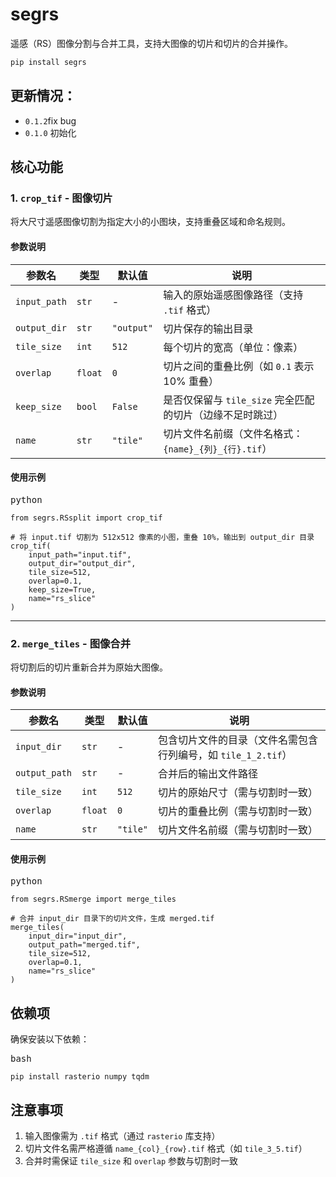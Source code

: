 # segrs

遥感（RS）图像分割与合并工具，支持大图像的切片和切片的合并操作。

```bash
pip install segrs
```

## 更新情况：

* `0.1.2`fix bug 
* `0.1.0` 初始化

## 核心功能

### 1. `crop_tif` - 图像切片

将大尺寸遥感图像切割为指定大小的小图块，支持重叠区域和命名规则。

#### 参数说明

| 参数名         | 类型      | 默认值       | 说明                                                        |
| -------------- | --------- | ------------ | ----------------------------------------------------------- |
| `input_path` | `str`   | -            | 输入的原始遥感图像路径（支持 `.tif` 格式）                |
| `output_dir` | `str`   | `"output"` | 切片保存的输出目录                                          |
| `tile_size`  | `int`   | `512`      | 每个切片的宽高（单位：像素）                                |
| `overlap`    | `float` | `0`        | 切片之间的重叠比例（如 `0.1` 表示 10% 重叠）              |
| `keep_size`  | `bool`  | `False`    | 是否仅保留与 `tile_size` 完全匹配的切片（边缘不足时跳过） |
| `name`       | `str`   | `"tile"`   | 切片文件名前缀（文件名格式：`{name}_{列}_{行}.tif`）      |

#### 使用示例

<pre><div class="answer-code-wrap"><div class="answer-code-wrap-header"><div class="answer-code-wrap-header-left">python</div><div class="answer-code-wrap-header-right"><span class="ai-button noBg false selected dark undefined"><span role="img" class="anticon yunxiao-icon undefined"><svg width="1em" height="1em" fill="currentColor" aria-hidden="true" focusable="false" class=""><use xlink:href="#yunxiao-insert-line1"></use></svg></span></span><span class="ai-button noBg false selected dark undefined"><span role="img" class="anticon yunxiao-icon undefined"><svg width="1em" height="1em" fill="currentColor" aria-hidden="true" focusable="false" class=""><use xlink:href="#yunxiao-copy-line"></use></svg></span></span><span class="ai-button noBg false selected dark undefined"><span role="img" class="anticon yunxiao-icon undefined"><svg width="1em" height="1em" fill="currentColor" aria-hidden="true" focusable="false" class=""><use xlink:href="#yunxiao-additive-code-file-line"></use></svg></span></span></div></div><div node="[object Object]" class="answer-code-wrap-body" requestid="f1aa7ad4-615e-40fb-873c-03320c01b57c" tasktype="FREE_INPUT"><code class="language-python"><span class="token">from</span><span> segrs</span><span class="token">.</span><span>RSsplit </span><span class="token">import</span><span> crop_tif
</span>
<span></span><span class="token"># 将 input.tif 切割为 512x512 像素的小图，重叠 10%，输出到 output_dir 目录</span><span>
</span><span>crop_tif</span><span class="token">(</span><span>
</span><span>    input_path</span><span class="token">=</span><span class="token">"input.tif"</span><span class="token">,</span><span>
</span><span>    output_dir</span><span class="token">=</span><span class="token">"output_dir"</span><span class="token">,</span><span>
</span><span>    tile_size</span><span class="token">=</span><span class="token">512</span><span class="token">,</span><span>
</span><span>    overlap</span><span class="token">=</span><span class="token">0.1</span><span class="token">,</span><span>
</span><span>    keep_size</span><span class="token">=</span><span class="token">True</span><span class="token">,</span><span>
</span><span>    name</span><span class="token">=</span><span class="token">"rs_slice"</span><span>
</span><span></span><span class="token">)</span></code></div></div></pre>

---

### 2. `merge_tiles` - 图像合并

将切割后的切片重新合并为原始大图像。

#### 参数说明

| 参数名          | 类型      | 默认值     | 说明                                                            |
| --------------- | --------- | ---------- | --------------------------------------------------------------- |
| `input_dir`   | `str`   | -          | 包含切片文件的目录（文件名需包含行列编号，如 `tile_1_2.tif`） |
| `output_path` | `str`   | -          | 合并后的输出文件路径                                            |
| `tile_size`   | `int`   | `512`    | 切片的原始尺寸（需与切割时一致）                                |
| `overlap`     | `float` | `0`      | 切片的重叠比例（需与切割时一致）                                |
| `name`        | `str`   | `"tile"` | 切片文件名前缀（需与切割时一致）                                |

#### 使用示例

<pre><div class="answer-code-wrap"><div class="answer-code-wrap-header"><div class="answer-code-wrap-header-left">python</div><div class="answer-code-wrap-header-right"><span class="ai-button noBg false selected dark undefined"><span role="img" class="anticon yunxiao-icon undefined"><svg width="1em" height="1em" fill="currentColor" aria-hidden="true" focusable="false" class=""><use xlink:href="#yunxiao-insert-line1"></use></svg></span></span><span class="ai-button noBg false selected dark undefined"><span role="img" class="anticon yunxiao-icon undefined"><svg width="1em" height="1em" fill="currentColor" aria-hidden="true" focusable="false" class=""><use xlink:href="#yunxiao-copy-line"></use></svg></span></span><span class="ai-button noBg false selected dark undefined"><span role="img" class="anticon yunxiao-icon undefined"><svg width="1em" height="1em" fill="currentColor" aria-hidden="true" focusable="false" class=""><use xlink:href="#yunxiao-additive-code-file-line"></use></svg></span></span></div></div><div node="[object Object]" class="answer-code-wrap-body" requestid="f1aa7ad4-615e-40fb-873c-03320c01b57c" tasktype="FREE_INPUT"><code class="language-python"><span class="token">from</span><span> segrs</span><span class="token">.</span><span>RSmerge </span><span class="token">import</span><span> merge_tiles
</span>
<span></span><span class="token"># 合并 input_dir 目录下的切片文件，生成 merged.tif</span><span>
</span><span>merge_tiles</span><span class="token">(</span><span>
</span><span>    input_dir</span><span class="token">=</span><span class="token">"input_dir"</span><span class="token">,</span><span>
</span><span>    output_path</span><span class="token">=</span><span class="token">"merged.tif"</span><span class="token">,</span><span>
</span><span>    tile_size</span><span class="token">=</span><span class="token">512</span><span class="token">,</span><span>
</span><span>    overlap</span><span class="token">=</span><span class="token">0.1</span><span class="token">,</span><span>
</span><span>    name</span><span class="token">=</span><span class="token">"rs_slice"</span><span>
</span><span></span><span class="token">)</span></code></div></div></pre>

## 依赖项

确保安装以下依赖：

<pre><div class="answer-code-wrap"><div class="answer-code-wrap-header"><div class="answer-code-wrap-header-left">bash</div><div class="answer-code-wrap-header-right"><span class="ai-button noBg false selected dark undefined"><span role="img" class="anticon yunxiao-icon undefined"><svg width="1em" height="1em" fill="currentColor" aria-hidden="true" focusable="false" class=""><use xlink:href="#yunxiao-insert-line1"></use></svg></span></span><span class="ai-button noBg false selected dark undefined"><span role="img" class="anticon yunxiao-icon undefined"><svg width="1em" height="1em" fill="currentColor" aria-hidden="true" focusable="false" class=""><use xlink:href="#yunxiao-copy-line"></use></svg></span></span><span class="ai-button noBg false selected dark undefined"><span role="img" class="anticon yunxiao-icon undefined"><svg width="1em" height="1em" fill="currentColor" aria-hidden="true" focusable="false" class=""><use xlink:href="#yunxiao-additive-code-file-line"></use></svg></span></span></div></div><div node="[object Object]" class="answer-code-wrap-body" requestid="f1aa7ad4-615e-40fb-873c-03320c01b57c" tasktype="FREE_INPUT"><code class="language-bash"><span>pip </span><span class="token">install</span><span> rasterio numpy tqdm</span></code></div></div></pre>

## 注意事项

1. 输入图像需为 `.tif` 格式（通过 `rasterio` 库支持）
2. 切片文件名需严格遵循 `name_{col}_{row}.tif` 格式（如 `tile_3_5.tif`）
3. 合并时需保证 `tile_size` 和 `overlap` 参数与切割时一致
